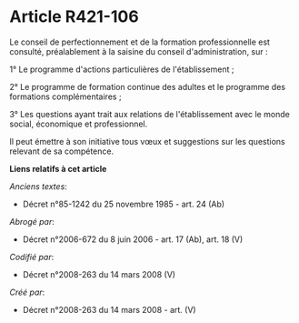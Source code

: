 # Article R421-106

Le conseil de perfectionnement et de la formation professionnelle est consulté, préalablement à la saisine du conseil
d'administration, sur :

1° Le programme d'actions particulières de l'établissement ;

2° Le programme de formation continue des adultes et le programme des formations complémentaires ;

3° Les questions ayant trait aux relations de l'établissement avec le monde social, économique et professionnel.

Il peut émettre à son initiative tous vœux et suggestions sur les questions relevant de sa compétence.

**Liens relatifs à cet article**

_Anciens textes_:

  - Décret n°85-1242 du 25 novembre 1985 - art. 24 (Ab)

_Abrogé par_:

  - Décret n°2006-672 du 8 juin 2006 - art. 17 (Ab), art. 18 (V)

_Codifié par_:

  - Décret n°2008-263 du 14 mars 2008 (V)

_Créé par_:

  - Décret n°2008-263 du 14 mars 2008 - art. (V)
